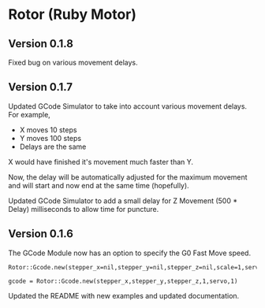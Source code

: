 Rotor (Ruby Motor)
==================

Version 0.1.8
-------------

Fixed bug on various movement delays.

Version 0.1.7
-------------

Updated GCode Simulator to take into account various movement delays. For example, 

- X moves 10 steps
- Y moves 100 steps
- Delays are the same

X would have finished it's movement much faster than Y.

Now, the delay will be automatically adjusted for the maximum movement and will start
and now end at the same time (hopefully).

Updated GCode Simulator to add a small delay for Z Movement (500 * Delay) milliseconds to allow time for puncture.

Version 0.1.6
-------------

The GCode Module now has an option to specify the G0 Fast Move speed. 

    Rotor::Gcode.new(stepper_x=nil,stepper_y=nil,stepper_z=nil,scale=1,servo=nil,fast_move=1)

    gcode = Rotor::Gcode.new(stepper_x,stepper_y,stepper_z,1,servo,1)

Updated the README with new examples and updated documentation.